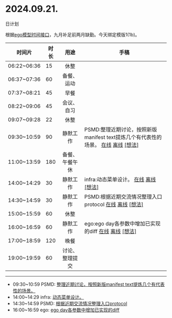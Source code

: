 # 2024.09.21.
日计划

根据[ego模型时间接口](https://gitee.com/hyg/blog/blob/master/timeflow.md)，九月补足前两月缺勤。今天绑定模版1(1b)。

| 时间片 | 时长 | 用途 | 手稿 |
| --- | --- | :---: | --- |
| 06:22~06:36 | 15 | 休整 |  |
| 06:37~07:36 | 60 | 备餐、运动 |  |
| 07:37~08:21 | 45 | 早餐 |  |
| 08:22~09:06 | 45 | 会议、自习 |  |
| 09:07~09:28 | 22 | 休整 |  |
| 09:30~10:59 | 90 | 静默工作 | PSMD:整理近期讨论，按照新版manifest text提炼几个有代表性的场景。 [在线](http://simp.ly/p/j1SspP) [离线](../../draft/2024/09/20240921093000.md) <a href="mailto:huangyg@mars22.com?subject=关于2024.09.21.[PSMD:整理近期讨论，按照新版manifest text提炼几个有代表性的场景。]任务&body=日期: 20240921%0D%0A序号: 5%0D%0A手稿:../../draft/2024/09/20240921093000.md%0D%0A---请勿修改邮件主题及以上内容 从下一行开始写您的想法---%0D%0A">[想法]</a> |
| 11:00~13:59 | 180 | 备餐、午餐午休 |  |
| 14:00~14:29 | 30 | 静默工作 | infra:动态菜单设计。 [在线](http://simp.ly/p/8t3vlk) [离线](../../draft/2024/09/20240921140000.md) <a href="mailto:huangyg@mars22.com?subject=关于2024.09.21.[infra:动态菜单设计。]任务&body=日期: 20240921%0D%0A序号: 7%0D%0A手稿:../../draft/2024/09/20240921140000.md%0D%0A---请勿修改邮件主题及以上内容 从下一行开始写您的想法---%0D%0A">[想法]</a> |
| 14:30~14:59 | 30 | 静默工作 | PSMD:根据近期交流情况整理入口protocol [在线](http://simp.ly/p/5k9gJy) [离线](../../draft/2024/09/20240921143000.md) <a href="mailto:huangyg@mars22.com?subject=关于2024.09.21.[PSMD:根据近期交流情况整理入口protocol]任务&body=日期: 20240921%0D%0A序号: 8%0D%0A手稿:../../draft/2024/09/20240921143000.md%0D%0A---请勿修改邮件主题及以上内容 从下一行开始写您的想法---%0D%0A">[想法]</a> |
| 15:00~15:59 | 60 | 休整 |  |
| 16:00~16:59 | 60 | 静默工作 | ego:ego day各参数中增加已实现的diff [在线](http://simp.ly/p/4QDThK) [离线](../../draft/2024/09/20240921160000.md) <a href="mailto:huangyg@mars22.com?subject=关于2024.09.21.[ego:ego day各参数中增加已实现的diff]任务&body=日期: 20240921%0D%0A序号: 10%0D%0A手稿:../../draft/2024/09/20240921160000.md%0D%0A---请勿修改邮件主题及以上内容 从下一行开始写您的想法---%0D%0A">[想法]</a> |
| 17:00~18:59 | 120 | 晚餐 |  |
| 19:00~19:59 | 60 | 讨论、整理提交 |  |

---

- 09:30~10:59	PSMD: [整理近期讨论，按照新版manifest text提炼几个有代表性的场景。](../../draft/2024/09/20240921.01.md)
- 14:00~14:29	infra: [动态菜单设计。](../../draft/2024/09/20240921.02.md)
- 14:30~14:59	PSMD: [根据近期交流情况整理入口protocol](../../draft/2024/09/20240921.03.md)
- 16:00~16:59	ego: [ego day各参数中增加已实现的diff](../../draft/2024/09/20240921.04.md)
